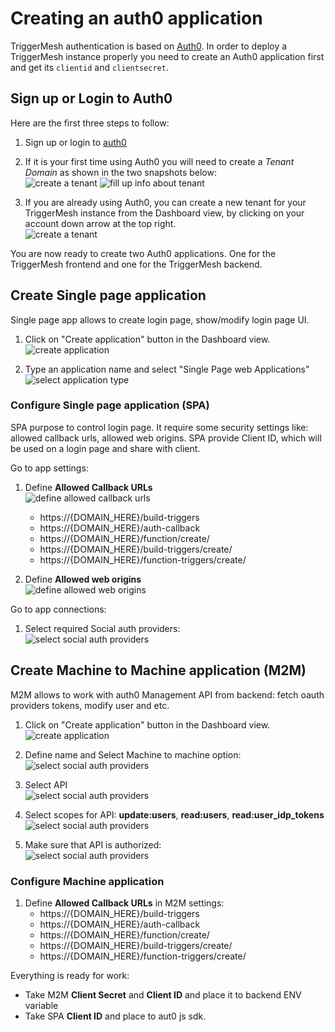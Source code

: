 # Creating an auth0 application

TriggerMesh authentication is based on [Auth0](https://auth0.com). In order to deploy a TriggerMesh instance properly you need to create an Auth0 application first and get its `clientid` and `clientsecret`.

## Sign up or Login to Auth0

Here are the first three steps to follow:

1. Sign up or login to [auth0](https://auth0.com/auth/login)

1. If it is your first time using Auth0 you will need to create a _Tenant Domain_ as shown in the two snapshots below:  
![create a tenant](./images/1.png)
![fill up info about tenant](./images/2.png)  

1. If you are already using Auth0, you can create a new tenant for your TriggerMesh instance from the Dashboard view, by clicking on your account down arrow at the top right.  
![create a tenant](./images/6.png)

You are now ready to create two Auth0 applications. One for the TriggerMesh frontend and one for the TriggerMesh backend.

## Create Single page application

Single page app allows to create login page, show/modify login page UI.

1. Click on "Create application" button in the Dashboard view.  
![create application](./images/3.png)

2. Type an application name and select "Single Page web Applications"  
![select application type](./images/4.png)

### Configure Single page application (SPA)

SPA purpose to control login page. It require some security settings like: allowed callback urls, allowed web origins.
SPA provide Client ID, which will be used on a login page and share with client.

Go to app settings:

1. Define **Allowed Callback URLs**  
![define allowed callback urls](./images/12.png)
   - https://{DOMAIN_HERE}/build-triggers
   - https://{DOMAIN_HERE}/auth-callback
   - https://{DOMAIN_HERE}/function/create/
   - https://{DOMAIN_HERE}/build-triggers/create/
   - https://{DOMAIN_HERE}/function-triggers/create/

1. Define **Allowed web origins**  
![define allowed web origins](./images/13.png)

Go to app connections:

1. Select required Social auth providers:  
![select social auth providers](./images/7.png)

## Create Machine to Machine application (M2M)

M2M allows to work with auth0 Management API from backend: fetch oauth providers tokens, modify user and etc.

1. Click on "Create application" button in the Dashboard view.  
![create application](./images/3.png)

1. Define name and Select Machine to machine option:  
![select social auth providers](./images/8.png)

1. Select API  
![select social auth providers](./images/9.png)

1. Select scopes for API: **update:users**, **read:users**, **read:user_idp_tokens**  
![select social auth providers](./images/10.png)

1. Make sure that API is authorized:  
![select social auth providers](./images/11.png)

### Configure Machine application

1. Define **Allowed Callback URLs** in M2M settings:
   - https://{DOMAIN_HERE}/build-triggers
   - https://{DOMAIN_HERE}/auth-callback
   - https://{DOMAIN_HERE}/function/create/
   - https://{DOMAIN_HERE}/build-triggers/create/
   - https://{DOMAIN_HERE}/function-triggers/create/

Everything is ready for work:

- Take M2M **Client Secret** and **Client ID** and place it to backend ENV variable
- Take SPA **Client ID** and place to aut0 js sdk.